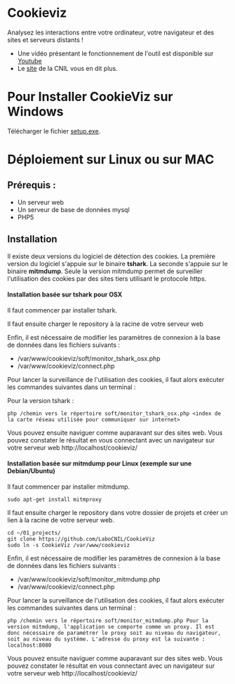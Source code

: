 # Cookieviz

Analysez les interactions entre votre ordinateur, votre navigateur et des sites et serveurs distants !

*   Une vidéo présentant le fonctionnement de l'outil est disponible sur [Youtube][1]
*   Le [site][2] de la CNIL vous en dit plus.

# Pour Installer CookieViz sur Windows

Télécharger le fichier [setup.exe][3].

# Déploiement sur Linux ou sur MAC

## Prérequis :

*   Un serveur web
*   Un serveur de base de données mysql
*   PHP5

## Installation

Il existe deux versions du logiciel de détection des cookies. La première version du logiciel s'appuie sur le binaire **tshark**. La seconde s'appuie sur le binaire **mitmdump**. Seule la version mitmdump permet de surveiller l'utilisation des cookies par des sites tiers utilisant le protocole https.

#### Installation basée sur tshark pour OSX

Il faut commencer par installer tshark. 

Il faut ensuite charger le repository à la racine de votre serveur web

Enfin, il est nécessaire de modifier les paramètres de connexion à la base de données dans les fichiers suivants :

*   /var/www/cookieviz/soft/monitor_tshark_osx.php
*   /var/www/cookieviz/connect.php

Pour lancer la surveillance de l'utilisation des cookies, il faut alors exécuter les commandes suivantes dans un terminal :

Pour la version tshark :

    php /chemin vers le répertoire soft/monitor_tshark_osx.php <index de la carte réseau utilisée pour communiquer sur internet>

Vous pouvez ensuite naviguer comme auparavant sur des sites web. 
Vous pouvez constater le résultat en vous connectant avec un navigateur sur votre serveur web http://localhost/cookieviz/

#### Installation basée sur mitmdump pour Linux (exemple sur une Debian/Ubuntu)

Il faut commencer par installer mitmdump.

    sudo apt-get install mitmproxy
    
Il faut ensuite charger le repository dans votre dossier de projets et créer un lien à la racine de votre serveur web.

    cd ~/01_projects/
    git clone https://github.com/LaboCNIL/CookieViz
    sudo ln -s CookieViz /var/www/cookieviz
    

Enfin, il est nécessaire de modifier les paramètres de connexion à la base de données dans les fichiers suivants :

*   /var/www/cookieviz/soft/monitor_mitmdump.php
*   /var/www/cookieviz/connect.php

Pour lancer la surveillance de l'utilisation des cookies, il faut alors exécuter les commandes suivantes dans un terminal :
    
    php /chemin vers le répertoire soft/monitor_mitmdump.php Pour la version mitmdump, l'application se comporte comme un proxy. Il est donc nécessaire de paramétrer le proxy soit au niveau du navigateur, soit au niveau du système. L'adresse du proxy est la suivante : localhost:8080

Vous pouvez ensuite naviguer comme auparavant sur des sites web. 
Vous pouvez constater le résultat en vous connectant avec un navigateur sur votre serveur web http://localhost/cookieviz/

 [1]: http://www.youtube.com/watch?v=5UJGlDPRLCw
 [2]: http://www.cnil.fr/vos-droits/vos-traces/les-cookies/telechargez-cookieviz/
 [3]: https://github.com/LaboCNIL/CookieViz/releases/download/1.0/Setup.exe

